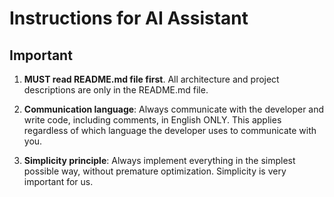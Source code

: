 # Instructions for AI Assistant

## Important

1. **MUST read README.md file first**. All architecture and project descriptions are only in the README.md file.

2. **Communication language**: Always communicate with the developer and write code, including comments, in English ONLY. This applies regardless of which language the developer uses to communicate with you.

3. **Simplicity principle**: Always implement everything in the simplest possible way, without premature optimization. Simplicity is very important for us.
